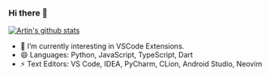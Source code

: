 ### Hi there 👋
<!--
a ✨ _special_ ✨ repository because its `README.md` (this file) appears on your GitHub profile.
[![HitCount](http://hits.dwyl.com/lengthmin/lengthmin.svg)](http://hits.dwyl.com/lengthmin/lengthmin)

Here are some ideas to get you started:

- 🔭 I’m currently working on ...
- 🌱 I’m currently learning ...
- 👯 I’m looking to collaborate on ...
- 🤔 I’m looking for help with ...
- 💬 Ask me about ...
- 📫 How to reach me: ...
- 😄 Pronouns: ...
- ⚡ Fun fact: ...
- 💬 Ask me about anything [here](https://github.com/lengthmin/lengthmin/issues)
-->
<!-- Change the `github-readme-stats.anuraghazra1.vercel.app` to `github-readme-stats.vercel.app`  -->
[![Artin's github stats](https://github-readme-stats.vercel.app/api?username=lengthmin&show_icons=true)](https://github.com/anuraghazra/github-readme-stats)
- 🔭 I’m currently interesting in VSCode Extensions.
- 😄 Languages: Python, JavaScript, TypeScript, Dart
- ⚡ Text Editors: VS Code, IDEA, PyCharm, CLion, Android Studio, Neovim
